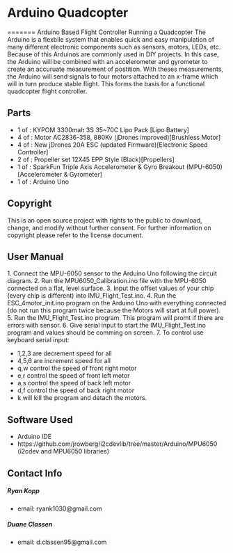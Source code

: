 <H1>Arduino Quadcopter</H1>

=======
Arduino Based Flight Controller Running a Quadcopter
The Arduino is a flexbile system that enables quick and easy manipulation of many different electronic components such as sensors, motors, LEDs, etc. Because of this Arduinos are commonly used in DIY projects. In this case, the Arduino will be combined with an accelerometer and gyrometer to create an accuruate measurement of postition. With theses measurements, the Arduino will send signals to four motors attached to an x-frame which will in turn produce stable flight. This forms the basis for a functional quadcopter flight controller.

<H2>Parts</H2>
<ul>
<li>1 of : KYPOM 3300mah 3S 35~70C Lipo Pack [Lipo Battery]</li>
<li>4 of : Motor AC2836-358, 880Kv (jDrones improved)[Brushless Motor]</li>
<li>4 of : New jDrones 20A ESC (updated Firmware)[Electronic Speed Controller]</li>
<li>2 of : Propeller set 12X45 EPP Style (Black)[Propellers]</li>
<li>1 of : SparkFun Triple Axis Accelerometer & Gyro Breakout (MPU-6050)[Accelerometer & Gyrometer]</li>
<li>1 of : Arduino Uno</li>
</ul>


<H2>Copyright</H2>

This is an open source project with rights to the public to download, change, and modify without further consent. For further information on copyright please refer to the license document.

<H2>User Manual</H2>
1. Connect the MPU-6050 sensor to the Arduino Uno following the circuit diagram.
2. Run the MPU6050_Calibration.ino file with the MPU-6050 connected on a flat, level surface.
3. Input the offset values of your chip (every chip is different) into IMU_Flight_Test.ino.
4. Run the ESC_4motor_init.ino program on the Arduino Uno with everything connected (do not run this program twice because the Motors will start at full power).
5. Run the IMU_Flight_Test.ino program. This program will promt if there are errors with sensor.
6. Give serial input to start the IMU_Flight_Test.ino program and values should be comming on screen.
7. To control use keyboard serial input: <ul><li>1,2,3 are decrement speed for all</li> <li>4,5,6 are increment speed for all</li> <li>q,w control the speed of front right motor</li> <li>e,r control the speed of front left motor</li> <li>a,s control the speed of back left motor</li> <li>d,f control the speed of back right motor</li> <li>k will kill the program and detach the motors.</li></ul>

<H2>Software Used</H2>
<ul>
  <li>Arduino IDE</li>
  <li>https://github.com/jrowberg/i2cdevlib/tree/master/Arduino/MPU6050 (i2cdev and MPU6050 libraries)</li>
</ul>

<H2>Contact Info</H2>

<H5>Ryan Kopp</H5>
<ul>
  <li>email: ryank1030@gmail.com</li>
</ul>

<H5>Duane Classen</H5>
<ul>
  <li>email: d.classen95@gmail.com</li>
</ul>

